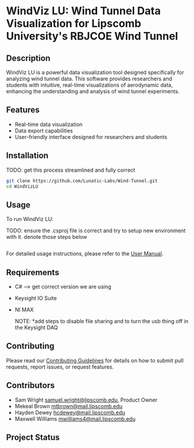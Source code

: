 # WindViz LU: Wind Tunnel Data Visualization for Lipscomb University's RBJCOE Wind Tunnel

## Description

WindViz LU is a powerful data visualization tool designed specifically for analyzing wind tunnel data. This software provides researchers and students with intuitive, real-time visualizations of aerodynamic data, enhancing the understanding and analysis of wind tunnel experiments.

## Features

- Real-time data visualization
- Data export capabilities
- User-friendly interface designed for researchers and students

## Installation

TODO: get this process streamlined and fully correct

```bash
git clone https://github.com/Lunatic-Labs/Wind-Tunnel.git
cd WindVizLU
```

## Usage

To run WindViz LU:

TODO: ensure the .csproj file is correct and try to setup new environment with it. denote those steps below

```bash

```

For detailed usage instructions, please refer to the [User Manual](docs/user_manual.md).

## Requirements

- C#  --> get correct version we are using
- Keysight IO Suite
- NI MAX

  NOTE: *add steps to disable file sharing and to turn the usb thing off in the Keysight DAQ


## Contributing

Please read our [Contributing Guidelines](CONTRIBUTING.md) for details on how to submit pull requests, report issues, or request features.


## Contributors
- Sam Wright samuel.wright@lipscomb.edu, Product Owner
- Mekeal Brown mtbrown@mail.lipscomb.edu
- Hayden Dewey hcdewey@mail.lipscomb.edu
- Maxwell Williams mwilliams4@mail.lipscomb.edu


## Project Status
